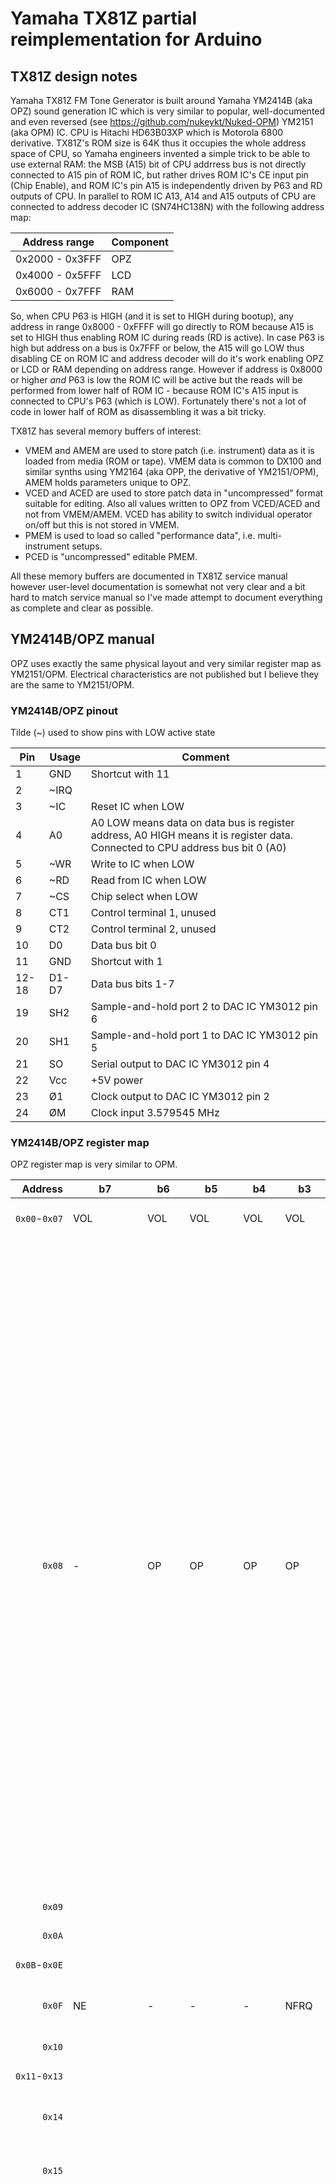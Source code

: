 # Yamaha TX81Z partial reimplementation for Arduino

## TX81Z design notes

Yamaha TX81Z FM Tone Generator is built around Yamaha YM2414B (aka OPZ) sound generation IC which is very similar to popular, well-documented and even reversed (see https://github.com/nukeykt/Nuked-OPM) YM2151 (aka OPM) IC. CPU is Hitachi HD63B03XP which is Motorola 6800 derivative. TX81Z's ROM size is 64K thus it occupies the whole address space of CPU, so Yamaha engineers invented a simple trick to be able to use external RAM: the MSB (A15) bit of CPU addrress bus is not directly connected to A15 pin of ROM IC, but rather drives ROM IC's CE input pin (Chip Enable), and ROM IC's pin A15 is independently driven by P63 and RD outputs of CPU. In parallel to ROM IC A13, A14 and A15 outputs of CPU are connected to address decoder IC (SN74HC138N) with the following address map:

|Address range|Component|
|----------|------|
|0x2000 - 0x3FFF|OPZ|
|0x4000 - 0x5FFF|LCD|
|0x6000 - 0x7FFF|RAM|

So, when CPU P63 is HIGH (and it is set to HIGH during bootup), any address in range 0x8000 - 0xFFFF will go directly to ROM because A15 is set to HIGH thus enabling ROM IC during reads (RD is active). In case P63 is high but address on a bus is 0x7FFF or below, the A15 will go LOW thus disabling CE on ROM IC and address decoder will do it's work enabling OPZ or LCD or RAM depending on address range. However if address is 0x8000 or higher *and* P63 is low the ROM IC will be active but the reads will be performed from lower half of ROM IC - because ROM IC's A15 input is connected to CPU's P63 (which is LOW). Fortunately there's not a lot of code in lower half of ROM as disassembling it was a bit tricky.

TX81Z has several memory buffers of interest: 
* VMEM and AMEM are used to store patch (i.e. instrument) data as it is loaded from media (ROM or tape). VMEM data is common to DX100 and similar synths using YM2164 (aka OPP, the derivative of YM2151/OPM), AMEM holds parameters unique to OPZ.
* VCED and ACED are used to store patch data in "uncompressed" format suitable for editing. Also all values written to OPZ from VCED/ACED and not from VMEM/AMEM. VCED has ability to switch individual operator on/off but this is not stored in VMEM.
* PMEM is used to load so called "performance data", i.e. multi-instrument setups.
* PCED is "uncompressed" editable PMEM.

All these memory buffers are documented in TX81Z service manual however user-level documentation is somewhat not very clear and a bit hard to match service manual so I've made attempt to document everything as complete and clear as possible.

## YM2414B/OPZ manual

OPZ uses exactly the same physical layout and very similar register map as YM2151/OPM. Electrical characteristics are not published but I believe they are the same to YM2151/OPM.

### YM2414B/OPZ pinout

Tilde (~) used to show pins with LOW active state

|Pin|Usage|Comment|
|-----|-----|-----|
|1|GND|Shortcut with 11|
|2|~IRQ||
|3|~IC|Reset IC when LOW|
|4|A0|A0 LOW means data on data bus is register address, A0 HIGH means it is register data. Connected to CPU address bus bit 0 (A0)|
|5|~WR|Write to IC when LOW|
|6|~RD|Read from IC when LOW|
|7|~CS|Chip select when LOW|
|8|CT1|Control terminal 1, unused|
|9|CT2|Control terminal 2, unused|
|10|D0|Data bus bit 0|
|11|GND|Shortcut with 1|
|12-18|D1-D7|Data bus bits 1-7|
|19|SH2|Sample-and-hold port 2 to DAC IC YM3012 pin 6|
|20|SH1|Sample-and-hold port 1 to DAC IC YM3012 pin 5|
|21|SO|Serial output to DAC IC YM3012 pin 4|
|22|Vcc|+5V power|
|23|Ø1|Clock output to DAC IC YM3012 pin 2|
|24|ØM|Clock input 3.579545 MHz|

### YM2414B/OPZ register map

OPZ register map is very similar to OPM.

|Address|b7|b6|b5|b4|b3|b2|b1|b0|Comment|Explanation|
|---:|---|---|---|---|---|---|---|---|---------|---------------------------------|
|`0x00`-`0x07`|VOL|VOL|VOL|VOL|VOL|VOL|VOL|VOL|Channel 0-7 volume|Unclear and unused|
|`0x08`|-|OP|OP|OP|OP|CH|CH|CH|Key ON/OFF|4 higher bits are operators, 3 lower - channel number. Key On event in OPZ is triggered when any OP for specific channel changes it's value from 0 to 1, Key Off triggered when operator changes value from 1 to 0. Normally all operators are running and there is no ability to switch operators on/off in VMEM/AMEM, however VCED has parameter 93 that allows to turn on/off specific operator but it is not documented and no menu item is present in TX81Z to change this setting. In other words, to set Key On for a channel one needs to write `0x78` to OP-part of this register, to set Key Off write `0x00`|
|`0x09`|||||||||Unknown|Set to `0x00` upon startup|
|`0x0A`|||||||||Unknown|Set to `0x04` upon startup|
|`0x0B`-`0x0E`|||||||||Unknown|Not referenced|
|`0x0F`|NE|-|-|-|NFRQ|NFRQ|NFRQ|NFRQ|Noise enable + noise frequency|OPM artifact. Not referenced|
|`0x10`|||||||||Timer A related?|Set to `0x00` upon startup|
|`0x11`-`0x13`|||||||||Unknown|Not referenced|
|`0x14`|||||||||Timer control|Set to `0x70` upon startup, DX100 does the same|
|`0x15`|||||||||Timer control|Set to `0x01` upon startup, DX100 does the same|
|`0x16`|LFRQ2|LFRQ2|LFRQ2|LFRQ2|LFRQ2|LFRQ2|LFRQ2|LFRQ2|LFO#2 frequency|TX81Z manual refers to this as 'LFO Speed', however 'frequency' appears to be more adequate term. TX81Z only uses LFO#2 in performance mode. This allows to have 2 instruments in one performance with independent LFOs. Value for this register depends on LFO waveform used - in case this is Noise/S&H waveform, a simple exponential calculation is performed, in other cases a lookup table is used that uses exponential function output as an index for selecting values from lookup table|
|`0x17`|`0` for AMD2 <br>`1` for PMD2|xMD2|xMD2|xMD2|xMD2|xMD2|xMD2|xMD2|AMD2 or PMD2|Actual amplitude modulation depth and phase modulation depth for LFO#2. Used when LFO#2 is used. Derived from VCED AMD and PMD. Values are calculated from basic AMD/PMD values present in VCED, MIDI controller values (Modulation Wheel, Breath and Foot Controllers), specific sensitivity to these CC values and LFO delay value. Detailed math explained in LFO section. LFO delay only affects *basic* AMD/PMD, other MIDI controllers affect AMD/PMD instantly. Highest bit indicates whether AMD2 or PMD2 is written in a register.|
|`0x18`|LFRQ1|LFRQ1|LFRQ1|LFRQ1|LFRQ1|LFRQ1|LFRQ1|LFRQ1|LFO#1 frequency|Normally used LFO. See also register `0x16` comments|
|`0x19`|`0` for AMD1 <br>`1` for PMD1|xMD1|xMD1|xMD1|xMD1|xMD1|xMD1|xMD1|AMD1 or PMD1|Used with LFO1. See also register `0x17` comments|
|`0x1A`|||||||||Unknown|Not referenced|
|`0x1B`|CT|CT|SY2|SY1|LW2|LW2|LW1|LW1|Control Terminal, LFO#2 Sync, LFO#1 Sync, LFO#2 Waveform, LFO#1 Waveform|CT is not used. LFO Sync (1-bit value for each LFO) means 'restart LFO on Key On event'. LFO Waveform is 2-bit value, 0x00 is saw-up, 0x01 is square, 0x02 is triangle, 0x03 is sample&hold i.e. noise|
|`0x1C`-`0x1F`|||||||||Unknown|Not referenced|
|`0x20`-`0x27`|R|?|FBL|FBL|FBL|ALG|ALG|ALG|Right output enable, Unknown, Feedback Level, Algorithm - for channels 0 to 7|OPM uses R and L (unknown here) for enabling sound output on right and left outputs. OPZ is different, logic is unclear so far. During Key On one needs to set R to 1 and Unknown to 0, and reverse values upon Key Off. Feedback Level is actually Operator #1 self-feedback, VCED parameter #53 as-is. Algorithm is VCED parameter #52 as-is|
|`0x28`-`0x2F`|-|KC|KC|KC|KC|KC|KC|KC|Key Code - for channels 0 to 7|As OPM does, OPZ also represents each note as `Octave number + Note in octave number`. There are 8 octaves each having 12 notes from C# to C. Note numbers in octave are `0, 1, 2, 4, 5, 6, 8, 9, 10, 12, 13, 14`, octave numbers are `0 to 7`. Octave `#4` and note `#10` is MIDI note `69` (A4 440 Hz).|
|`0x30`-`0x37`|KF|KF|KF|KF|KF|KF|-|MONO|Key Fraction and Mono flag - for channels 0 to 7|Each Key has 64 Fractions (6-bit value), mostly used when microtuning is in place. Mono flag is always set to `1`, need to investigate this deeper along with R and L outputs|
|`0x38`-`0x3F`|`0` for PMS1 <br>`1` for PMS2|PMS1 / PMS2|PMS1 / PMS2|PMS1 / PMS2|-|`0` for AMS1 <br>`1` for AMS2|AMS1 / AMS2|AMS1 / AMS2|Selector, PMS1 or PMS2, Selector, AMS1 or AMS2 - for channels 0 to 7|Selector is used to set PMS2 or PMS1 and AMS2 or AMS1. Selector value `0` is for PMS1 and AMS1, selector value `1` is for PMS2 and AMS2. PMS and AMS determine how sensitive the sound is to values in PMD and AMD. In case PMS or AMS will have value of `0` any value for PMD or AMD will not affect sound. PMS is VCED parameter #60 as-is, AMS is VCED paramerer #61 as-is|
|`0x40`-`0x5F`|`0` for DT1/FXRG and MUL/FXFREQ<br>`1` for OW and FINE|DT1 / FXRG / OW|DT1 / FXRG / OW|DT1 / FXRG / OW|MUL / FXFREQ / FINE|MUL / FXFREQ / FINE|MUL / FXFREQ / FINE|MUL / FXFREQ / FINE|Selector, Detune 1 or Fixed Range or Operator Waveform, Multiply or Fixed Frequency or Fine Frequency - for operators 4-2-3-1, for channels 0 to 7|OPZ has 2 modes for operator frequency - Ratio (same to OPM) and Fixed. If ACED parameter #0 is `0` then Ratio mode is used, if it is `1` - Fixed mode is used. In Ratio mode Detune 1 and Multiply values are used, in Fixed mode - Fixed Range and Fixed Frequency. In both modes the Fine Frequency is available. In Ratio mode Detune 1 is calculated from VCED parameter #12, and Multiply is calculated from VCED parameter #11 using lookup table. In Fixed mode the Fixed Range is ACED parameter #1 as-is, the Fixed Frequency is 4 upper bits of VCED parameter #11. In both modes ACED parameter #2 is used to set Fine Frequency tuning. When selector has value of `1` one can write Operator Waveform (ACED parameter #3 as-is) and Frequency Fine (ACED parameter #2 as-is)|
|`0x60`-`0x7F`|-|TL|TL|TL|TL|TL|TL|TL|Total Level - for operators 4-2-3-1, for channels 0 to 7|Most complex part of all calculations. `127` means zero volume. Detailed math explained separately|
|`0x80`-`0x9F`|KRS|KRS|FIX|AR|AR|AR|AR|AR|Key Rate Scaling, Fixed Flag and Attack Rate - for operators 4-2-3-1, for channels 0 to 7|Key Rate Scaling is VCED parameter #6 as-is. Fixed Flag is ACED parameter #0 as-is. Attack Rate is VCED parameter #0 as-is|
|`0xA0`-`0xBF`|AME|-|-|D1R|D1R|D1R|D1R|D1R|Amplitude Modulation Enable and Decay 1 Rate - for operators 4-2-3-1, for channels 0 to 7|Amplitude Modulation Enable is VCED parameter #8 as-is. Decay 1 Rate is VCED parameter #1 as-is|
|`0xC0`-`0xDF`|DT2 / EGS|DT2 / EGS|`0` for DT2/D2R <br>`1` for EGS/RR|D2R / -|D2R / -|D2R / RR|D1R / RR|D1R / RR|Amplitude Modulation Enable and Decay 1 Rate - for operators 4-2-3-1, for channels 0 to 7|Amplitude Modulation Enable is VCED parameter #8 as-is. Decay 1 Rate is VCED parameter #1 as-is|
